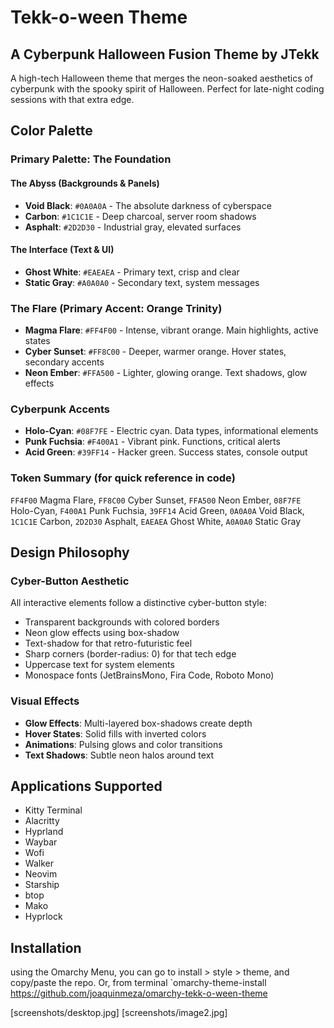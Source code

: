 # Tekk-o-ween Theme
## A Cyberpunk Halloween Fusion Theme by JTekk

A high-tech Halloween theme that merges the neon-soaked aesthetics of cyberpunk with the spooky spirit of Halloween. Perfect for late-night coding sessions with that extra edge.

## Color Palette

### Primary Palette: The Foundation

#### The Abyss (Backgrounds & Panels)
- **Void Black**: `#0A0A0A` - The absolute darkness of cyberspace
- **Carbon**: `#1C1C1E` - Deep charcoal, server room shadows  
- **Asphalt**: `#2D2D30` - Industrial gray, elevated surfaces

#### The Interface (Text & UI)
- **Ghost White**: `#EAEAEA` - Primary text, crisp and clear
- **Static Gray**: `#A0A0A0` - Secondary text, system messages

### The Flare (Primary Accent: Orange Trinity)
- **Magma Flare**: `#FF4F00` - Intense, vibrant orange. Main highlights, active states
- **Cyber Sunset**: `#FF8C00` - Deeper, warmer orange. Hover states, secondary accents
- **Neon Ember**: `#FFA500` - Lighter, glowing orange. Text shadows, glow effects

### Cyberpunk Accents
- **Holo-Cyan**: `#08F7FE` - Electric cyan. Data types, informational elements
- **Punk Fuchsia**: `#F400A1` - Vibrant pink. Functions, critical alerts
- **Acid Green**: `#39FF14` - Hacker green. Success states, console output

### Token Summary (for quick reference in code)
`FF4F00` Magma Flare, `FF8C00` Cyber Sunset, `FFA500` Neon Ember, `08F7FE` Holo-Cyan, `F400A1` Punk Fuchsia, `39FF14` Acid Green, `0A0A0A` Void Black, `1C1C1E` Carbon, `2D2D30` Asphalt, `EAEAEA` Ghost White, `A0A0A0` Static Gray

## Design Philosophy

### Cyber-Button Aesthetic
All interactive elements follow a distinctive cyber-button style:
- Transparent backgrounds with colored borders
- Neon glow effects using box-shadow
- Text-shadow for that retro-futuristic feel
- Sharp corners (border-radius: 0) for that tech edge
- Uppercase text for system elements
- Monospace fonts (JetBrainsMono, Fira Code, Roboto Mono)

### Visual Effects
- **Glow Effects**: Multi-layered box-shadows create depth
- **Hover States**: Solid fills with inverted colors
- **Animations**: Pulsing glows and color transitions
- **Text Shadows**: Subtle neon halos around text

## Applications Supported
- Kitty Terminal
- Alacritty
- Hyprland
- Waybar
- Wofi
- Walker
- Neovim
- Starship
- btop
- Mako
- Hyprlock

## Installation
using the Omarchy Menu, you can go to install > style > theme, and copy/paste the repo.  Or, from terminal `omarchy-theme-install https://github.com/joaquinmeza/omarchy-tekk-o-ween-theme

[screenshots/desktop.jpg]
[screenshots/image2.jpg]